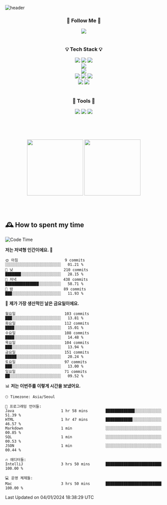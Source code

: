 ![header](https://capsule-render.vercel.app/api?type=waving&color=0:FFE29F,50:FFA99F,100:FF719A&height=300&fontAlignY=40&section=header&text=sung%20eun&fontSize=80&fontColor=FFFFFF)

<div align="center">
	<h3>🐹  Follow Me  🐹</h3>
	<a href="https://velog.io/@saeun05" target="_blank"><img src="https://img.shields.io/badge/Velog-20C997?style=flat&logo=velog&logoColor=white"/></a><br><br>
	<h3>💡  Tech Stack  💡</h3>
	<img src="https://img.shields.io/badge/Java-0078D4?style=flat"/>
	<img src="https://img.shields.io/badge/Spring-6DB33F?style=flat&logo=spring&logoColor=white"/>
	<img src="https://img.shields.io/badge/SpringBoot-6DB33F?style=flat&logo=springboot&logoColor=white"/><br>
	<img src="https://img.shields.io/badge/SpringJPA-6DB33F?style=flat&logo=SpringJPA&logoColor=white"/><br>
	<img src="https://img.shields.io/badge/Querydsl-428BCA?style=flat&logo=Querydsl&logoColor=white"/><br>
	<img src="https://img.shields.io/badge/HTML5-E34F26?style=flat&logo=html5&logoColor=white"/>
	<img src="https://img.shields.io/badge/CSS3-1572B6?style=flat&logo=css3&logoColor=white"/>
	<img src="https://img.shields.io/badge/jQuery-0769AD?style=flat&logo=jquery&logoColor=white"/><br>
	<img src="https://img.shields.io/badge/MySQL-4479A1?style=flat&logo=mysql&logoColor=white"/>
	<img src="https://img.shields.io/badge/oracle-F80000?style=flat&logo=oracle&logoColor=white"/><br><br>
	<h3>🔦  Tools  🔦</h3>
	<img src="https://img.shields.io/badge/intelliJ IDEA-000000?style=flat&logo=intellijidea&logoColor=white"/>
	<img src="https://img.shields.io/badge/Notion-F9DC3E?style=flat&logo=notion&logoColor=white"/>
	<img src="https://img.shields.io/badge/Git-F05032?style=flat&logo=git&logoColor=white"/><br><br>
</div>

<br><br>

<div align="center">
  <img style="height:180px" src="https://github-readme-stats.vercel.app/api?username=sungeunn&show_icons=true&theme=omni&locale=kr"/>
  <img style="height:180px" src="https://github-readme-stats.vercel.app/api/top-langs/?username=sungeunn&theme=omni&layout=compact&locale=kr"/>
</div>

<br><br>

## 🕰 How to spent my time
<!--START_SECTION:waka-->
![Code Time](http://img.shields.io/badge/Code%20Time-338%20hrs%2052%20mins-blue)

**저는 저녁형 인간이에요. 🦉** 

```text
🌞 아침                     9 commits           ░░░░░░░░░░░░░░░░░░░░░░░░░   01.21 % 
🌆 낮　                     210 commits         ███████░░░░░░░░░░░░░░░░░░   28.15 % 
🌃 저녁                     438 commits         ███████████████░░░░░░░░░░   58.71 % 
🌙 밤　                     89 commits          ███░░░░░░░░░░░░░░░░░░░░░░   11.93 % 
```
📅 **제가 가장 생산적인 날은 금요일이에요.** 

```text
월요일                      103 commits         ███░░░░░░░░░░░░░░░░░░░░░░   13.81 % 
화요일                      112 commits         ████░░░░░░░░░░░░░░░░░░░░░   15.01 % 
수요일                      108 commits         ████░░░░░░░░░░░░░░░░░░░░░   14.48 % 
목요일                      104 commits         ███░░░░░░░░░░░░░░░░░░░░░░   13.94 % 
금요일                      151 commits         █████░░░░░░░░░░░░░░░░░░░░   20.24 % 
토요일                      97 commits          ███░░░░░░░░░░░░░░░░░░░░░░   13.00 % 
일요일                      71 commits          ██░░░░░░░░░░░░░░░░░░░░░░░   09.52 % 
```


📊 **저는 이번주를 이렇게 시간을 보냈어요.** 

```text
🕑︎ Timezone: Asia/Seoul

💬 프로그래밍 언어들: 
Java                     1 hr 58 mins        █████████████░░░░░░░░░░░░   51.39 % 
HTML                     1 hr 47 mins        ████████████░░░░░░░░░░░░░   46.57 % 
Markdown                 1 min               ░░░░░░░░░░░░░░░░░░░░░░░░░   00.85 % 
SQL                      1 min               ░░░░░░░░░░░░░░░░░░░░░░░░░   00.53 % 
JSON                     1 min               ░░░░░░░░░░░░░░░░░░░░░░░░░   00.44 % 

🔥 에디터들: 
IntelliJ                 3 hrs 50 mins       █████████████████████████   100.00 % 

💻 운영 체제들: 
Mac                      3 hrs 50 mins       █████████████████████████   100.00 % 
```


 Last Updated on 04/01/2024 18:38:29 UTC
<!--END_SECTION:waka-->
